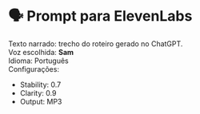 # 🗣️ Prompt para ElevenLabs

Texto narrado: trecho do roteiro gerado no ChatGPT.  
Voz escolhida: **Sam**  
Idioma: Português  
Configurações:  
- Stability: 0.7  
- Clarity: 0.9  
- Output: MP3  
